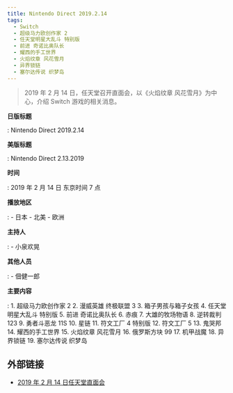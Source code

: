 ```yaml
---
title: Nintendo Direct 2019.2.14
tags:
  - Switch
  - 超级马力欧创作家 2
  - 任天堂明星大乱斗 特别版
  - 前进 奇诺比奥队长
  - 耀西的手工世界
  - 火焰纹章 风花雪月
  - 异界锁链
  - 塞尔达传说 织梦岛
---
```


> 2019 年 2 月 14 日，任天堂召开直面会，以《火焰纹章 风花雪月》为中心，介绍 Switch 游戏的相关消息。

**日版标题**

:   Nintendo Direct 2019.2.14

**美版标题**

:   Nintendo Direct 2.13.2019

**时间**

:   2019 年 2 月 14 日 东京时间 7 点

**播放地区**

:   - 日本
    - 北美
    - 欧洲

**主持人**

:   - 小泉欢晃

**其他人员**

:   - 佃健一郎

**主要内容**

:   1. 超级马力欧创作家 2
    2. 漫威英雄 终极联盟 3
    3. 箱子男孩与箱子女孩
    4. 任天堂明星大乱斗 特别版
    5. 前进 奇诺比奥队长
    6. 赤痕
    7. 大雄的牧场物语
    8. 逆转裁判 123
    9. 勇者斗恶龙 11S
    10. 星链
    11. 符文工厂 4 特别版
    12. 符文工厂 5
    13. 鬼哭邦
    14. 耀西的手工世界
    15. 火焰纹章 风花雪月
    16. 俄罗斯方块 99
    17. 机甲战魔
    18. 异界锁链
    19. 塞尔达传说 织梦岛

## 外部链接

- [2019 年 2 月 14 日任天堂直面会](https://www.bilibili.com/video/**BV167411p7Mp**/)
